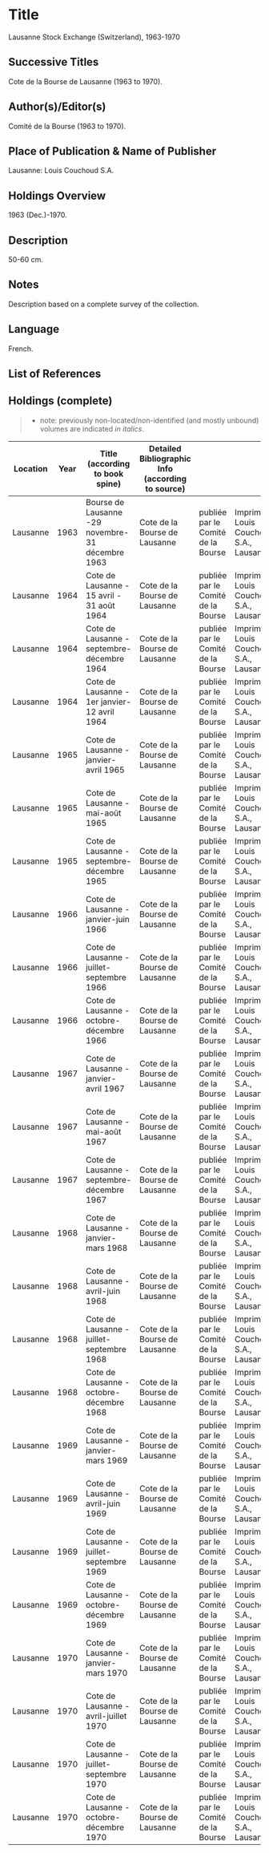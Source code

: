 # Title

Lausanne Stock Exchange (Switzerland), 1963-1970

## Successive Titles

Cote de la Bourse de Lausanne (1963 to 1970).

## Author(s)/Editor(s)

Comité de la Bourse (1963 to 1970).

## Place of Publication & Name of Publisher

Lausanne: Louis Couchoud S.A.

## Holdings Overview

1963 (Dec.)-1970.

## Description

50-60 cm.

## Notes

Description based on a complete survey of the collection.

## Language

French. 

## List of References

## Holdings (complete)

> * note: previously non-located/non-identified (and mostly unbound) volumes are indicated *in italics*.

| Location | Year | Title (according to book spine)                  | Detailed Bibliographic Info (according to source) |                                    |                                          |
|----------|------|--------------------------------------------------|---------------------------------------------------|------------------------------------|------------------------------------------|
| Lausanne | 1963 | Bourse de Lausanne -29 novembre-31 décembre 1963 | Cote de la Bourse de Lausanne                     | publiée par le Comité de la Bourse | Imprimerie Louis Couchoud S.A., Lausanne |
| Lausanne | 1964 | Cote de Lausanne - 15 avril - 31 août 1964       | Cote de la Bourse de Lausanne                     | publiée par le Comité de la Bourse | Imprimerie Louis Couchoud S.A., Lausanne |
| Lausanne | 1964 | Cote de Lausanne - septembre-décembre 1964       | Cote de la Bourse de Lausanne                     | publiée par le Comité de la Bourse | Imprimerie Louis Couchoud S.A., Lausanne |
| Lausanne | 1964 | Cote de Lausanne - 1er janvier-12 avril 1964     | Cote de la Bourse de Lausanne                     | publiée par le Comité de la Bourse | Imprimerie Louis Couchoud S.A., Lausanne |
| Lausanne | 1965 | Cote de Lausanne - janvier-avril 1965            | Cote de la Bourse de Lausanne                     | publiée par le Comité de la Bourse | Imprimerie Louis Couchoud S.A., Lausanne |
| Lausanne | 1965 | Cote de Lausanne - mai-août 1965                 | Cote de la Bourse de Lausanne                     | publiée par le Comité de la Bourse | Imprimerie Louis Couchoud S.A., Lausanne |
| Lausanne | 1965 | Cote de Lausanne - septembre-décembre 1965       | Cote de la Bourse de Lausanne                     | publiée par le Comité de la Bourse | Imprimerie Louis Couchoud S.A., Lausanne |
| Lausanne | 1966 | Cote de Lausanne - janvier-juin 1966             | Cote de la Bourse de Lausanne                     | publiée par le Comité de la Bourse | Imprimerie Louis Couchoud S.A., Lausanne |
| Lausanne | 1966 | Cote de Lausanne - juillet-septembre 1966        | Cote de la Bourse de Lausanne                     | publiée par le Comité de la Bourse | Imprimerie Louis Couchoud S.A., Lausanne |
| Lausanne | 1966 | Cote de Lausanne - octobre-décembre 1966         | Cote de la Bourse de Lausanne                     | publiée par le Comité de la Bourse | Imprimerie Louis Couchoud S.A., Lausanne |
| Lausanne | 1967 | Cote de Lausanne - janvier-avril 1967            | Cote de la Bourse de Lausanne                     | publiée par le Comité de la Bourse | Imprimerie Louis Couchoud S.A., Lausanne |
| Lausanne | 1967 | Cote de Lausanne - mai-août 1967                 | Cote de la Bourse de Lausanne                     | publiée par le Comité de la Bourse | Imprimerie Louis Couchoud S.A., Lausanne |
| Lausanne | 1967 | Cote de Lausanne - septembre-décembre 1967       | Cote de la Bourse de Lausanne                     | publiée par le Comité de la Bourse | Imprimerie Louis Couchoud S.A., Lausanne |
| Lausanne | 1968 | Cote de Lausanne - janvier-mars 1968             | Cote de la Bourse de Lausanne                     | publiée par le Comité de la Bourse | Imprimerie Louis Couchoud S.A., Lausanne |
| Lausanne | 1968 | Cote de Lausanne - avril-juin 1968               | Cote de la Bourse de Lausanne                     | publiée par le Comité de la Bourse | Imprimerie Louis Couchoud S.A., Lausanne |
| Lausanne | 1968 | Cote de Lausanne - juillet-septembre 1968        | Cote de la Bourse de Lausanne                     | publiée par le Comité de la Bourse | Imprimerie Louis Couchoud S.A., Lausanne |
| Lausanne | 1968 | Cote de Lausanne - octobre-décembre 1968         | Cote de la Bourse de Lausanne                     | publiée par le Comité de la Bourse | Imprimerie Louis Couchoud S.A., Lausanne |
| Lausanne | 1969 | Cote de Lausanne - janvier-mars 1969             | Cote de la Bourse de Lausanne                     | publiée par le Comité de la Bourse | Imprimerie Louis Couchoud S.A., Lausanne |
| Lausanne | 1969 | Cote de Lausanne - avril-juin 1969               | Cote de la Bourse de Lausanne                     | publiée par le Comité de la Bourse | Imprimerie Louis Couchoud S.A., Lausanne |
| Lausanne | 1969 | Cote de Lausanne - juillet-septembre 1969        | Cote de la Bourse de Lausanne                     | publiée par le Comité de la Bourse | Imprimerie Louis Couchoud S.A., Lausanne |
| Lausanne | 1969 | Cote de Lausanne - octobre-décembre 1969         | Cote de la Bourse de Lausanne                     | publiée par le Comité de la Bourse | Imprimerie Louis Couchoud S.A., Lausanne |
| Lausanne | 1970 | Cote de Lausanne - janvier-mars 1970             | Cote de la Bourse de Lausanne                     | publiée par le Comité de la Bourse | Imprimerie Louis Couchoud S.A., Lausanne |
| Lausanne | 1970 | Cote de Lausanne - avril-juillet 1970            | Cote de la Bourse de Lausanne                     | publiée par le Comité de la Bourse | Imprimerie Louis Couchoud S.A., Lausanne |
| Lausanne | 1970 | Cote de Lausanne - juillet-septembre 1970        | Cote de la Bourse de Lausanne                     | publiée par le Comité de la Bourse | Imprimerie Louis Couchoud S.A., Lausanne |
| Lausanne | 1970 | Cote de Lausanne - octobre-décembre 1970         | Cote de la Bourse de Lausanne                     | publiée par le Comité de la Bourse | Imprimerie Louis Couchoud S.A., Lausanne |

